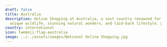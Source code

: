 ```yaml
---
draft: false
title: Australia
description: Online Shopping at Australia, a vast country renowned for its
  unique wildlife, stunning natural wonders, and laid-back lifestyle. 🐨🏖️
country: international
icon: twemoji:flag-australia
image: ../../assets/images/National Online Shopping.jpg
---
```

